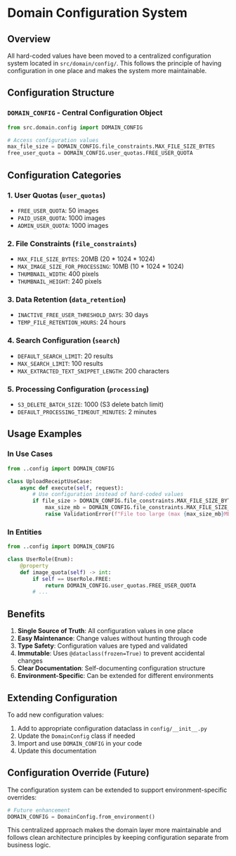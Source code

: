 # Domain Configuration System

## Overview

All hard-coded values have been moved to a centralized configuration system located in `src/domain/config/`. This follows the principle of having configuration in one place and makes the system more maintainable.

## Configuration Structure

### `DOMAIN_CONFIG` - Central Configuration Object

```python
from src.domain.config import DOMAIN_CONFIG

# Access configuration values
max_file_size = DOMAIN_CONFIG.file_constraints.MAX_FILE_SIZE_BYTES
free_user_quota = DOMAIN_CONFIG.user_quotas.FREE_USER_QUOTA
```

## Configuration Categories

### 1. User Quotas (`user_quotas`)
- `FREE_USER_QUOTA`: 50 images
- `PAID_USER_QUOTA`: 1000 images  
- `ADMIN_USER_QUOTA`: 1000 images

### 2. File Constraints (`file_constraints`)
- `MAX_FILE_SIZE_BYTES`: 20MB (20 * 1024 * 1024)
- `MAX_IMAGE_SIZE_FOR_PROCESSING`: 10MB (10 * 1024 * 1024)
- `THUMBNAIL_WIDTH`: 400 pixels
- `THUMBNAIL_HEIGHT`: 240 pixels

### 3. Data Retention (`data_retention`)
- `INACTIVE_FREE_USER_THRESHOLD_DAYS`: 30 days
- `TEMP_FILE_RETENTION_HOURS`: 24 hours

### 4. Search Configuration (`search`)
- `DEFAULT_SEARCH_LIMIT`: 20 results
- `MAX_SEARCH_LIMIT`: 100 results
- `MAX_EXTRACTED_TEXT_SNIPPET_LENGTH`: 200 characters

### 5. Processing Configuration (`processing`)
- `S3_DELETE_BATCH_SIZE`: 1000 (S3 delete batch limit)
- `DEFAULT_PROCESSING_TIMEOUT_MINUTES`: 2 minutes

## Usage Examples

### In Use Cases
```python
from ..config import DOMAIN_CONFIG

class UploadReceiptUseCase:
    async def execute(self, request):
        # Use configuration instead of hard-coded values
        if file_size > DOMAIN_CONFIG.file_constraints.MAX_FILE_SIZE_BYTES:
            max_size_mb = DOMAIN_CONFIG.file_constraints.MAX_FILE_SIZE_BYTES // (1024 * 1024)
            raise ValidationError(f"File too large (max {max_size_mb}MB)")
```

### In Entities
```python
from ..config import DOMAIN_CONFIG

class UserRole(Enum):
    @property
    def image_quota(self) -> int:
        if self == UserRole.FREE:
            return DOMAIN_CONFIG.user_quotas.FREE_USER_QUOTA
        # ...
```

## Benefits

1. **Single Source of Truth**: All configuration values in one place
2. **Easy Maintenance**: Change values without hunting through code
3. **Type Safety**: Configuration values are typed and validated
4. **Immutable**: Uses `@dataclass(frozen=True)` to prevent accidental changes
5. **Clear Documentation**: Self-documenting configuration structure
6. **Environment-Specific**: Can be extended for different environments

## Extending Configuration

To add new configuration values:

1. Add to appropriate configuration dataclass in `config/__init__.py`
2. Update the `DomainConfig` class if needed
3. Import and use `DOMAIN_CONFIG` in your code
4. Update this documentation

## Configuration Override (Future)

The configuration system can be extended to support environment-specific overrides:

```python
# Future enhancement
DOMAIN_CONFIG = DomainConfig.from_environment()
```

This centralized approach makes the domain layer more maintainable and follows clean architecture principles by keeping configuration separate from business logic.
